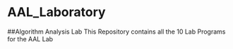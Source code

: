# AAL_Laboratory
##Algorithm Analysis Lab
 This Repository contains all the 10 Lab Programs for the AAL Lab 
